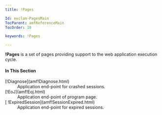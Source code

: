 ```yaml
---
title: !Pages

Id: exclam-PagesMain
TocParent: amfReferenceMain
TocOrder: 10

keywords: !Pages

---
```


**!Pages** is a set of pages providing support to the web application execution cycle.

#### In This Section
<dl>
        <dt>
          [!Diagnose](amf!Diagnose.html)
        </dt>
        <dd>Application end-point for crashed sessions.</dd>
        <dt>
          [!EoJ](amf!Eoj.html)
        </dt>
        <dd>Application end-point of program page.</dd>
        <dt>
          [
          !ExpiredSession](amf!SessionExpired.html)
        </dt>
        <dd>Application end-point for expired sessions.</dd>
</dl>

